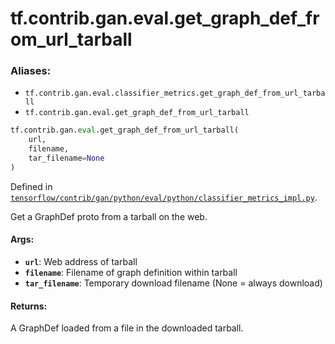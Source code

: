 <div itemscope itemtype="http://developers.google.com/ReferenceObject">
<meta itemprop="name" content="tf.contrib.gan.eval.get_graph_def_from_url_tarball" />
<meta itemprop="path" content="Stable" />
</div>

# tf.contrib.gan.eval.get_graph_def_from_url_tarball

### Aliases:

* `tf.contrib.gan.eval.classifier_metrics.get_graph_def_from_url_tarball`
* `tf.contrib.gan.eval.get_graph_def_from_url_tarball`

``` python
tf.contrib.gan.eval.get_graph_def_from_url_tarball(
    url,
    filename,
    tar_filename=None
)
```



Defined in [`tensorflow/contrib/gan/python/eval/python/classifier_metrics_impl.py`](/code/stable/tensorflow/contrib/gan/python/eval/python/classifier_metrics_impl.py).

Get a GraphDef proto from a tarball on the web.

#### Args:

* <b>`url`</b>: Web address of tarball
* <b>`filename`</b>: Filename of graph definition within tarball
* <b>`tar_filename`</b>: Temporary download filename (None = always download)


#### Returns:

A GraphDef loaded from a file in the downloaded tarball.